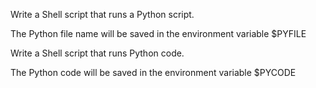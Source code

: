 Write a Shell script that runs a Python script.

The Python file name will be saved in the environment variable $PYFILE

Write a Shell script that runs Python code.

The Python code will be saved in the environment variable $PYCODE
